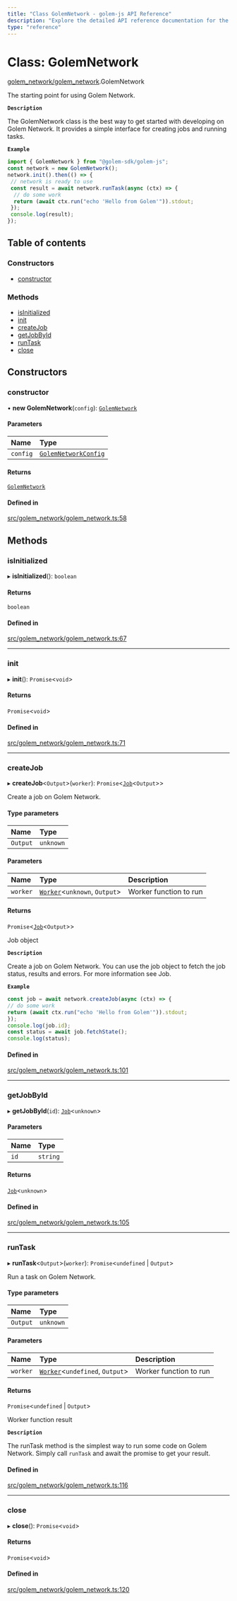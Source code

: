 ```yaml
---
title: "Class GolemNetwork - golem-js API Reference"
description: "Explore the detailed API reference documentation for the Class GolemNetwork within the golem-js SDK for the Golem Network."
type: "reference"
---
```

# Class: GolemNetwork

[golem\_network/golem\_network](../modules/golem_network_golem_network).GolemNetwork

The starting point for using Golem Network.

**`Description`**

The GolemNetwork class is the best way to get started with developing on Golem Network. It provides a simple interface for creating jobs and running tasks.

**`Example`**

```typescript
import { GolemNetwork } from "@golem-sdk/golem-js";
const network = new GolemNetwork();
network.init().then(() => {
 // network is ready to use
 const result = await network.runTask(async (ctx) => {
  // do some work
  return (await ctx.run("echo 'Hello from Golem'")).stdout;
 });
 console.log(result);
});
```

## Table of contents

### Constructors

- [constructor](golem_network_golem_network.GolemNetwork#constructor)

### Methods

- [isInitialized](golem_network_golem_network.GolemNetwork#isinitialized)
- [init](golem_network_golem_network.GolemNetwork#init)
- [createJob](golem_network_golem_network.GolemNetwork#createjob)
- [getJobById](golem_network_golem_network.GolemNetwork#getjobbyid)
- [runTask](golem_network_golem_network.GolemNetwork#runtask)
- [close](golem_network_golem_network.GolemNetwork#close)

## Constructors

### constructor

• **new GolemNetwork**(`config`): [`GolemNetwork`](golem_network_golem_network.GolemNetwork)

#### Parameters

| Name | Type |
| :------ | :------ |
| `config` | [`GolemNetworkConfig`](../interfaces/golem_network_golem_network.GolemNetworkConfig) |

#### Returns

[`GolemNetwork`](golem_network_golem_network.GolemNetwork)

#### Defined in

[src/golem_network/golem_network.ts:58](https://github.com/golemfactory/golem-js/blob/a3b94ca/src/golem_network/golem_network.ts#L58)

## Methods

### isInitialized

▸ **isInitialized**(): `boolean`

#### Returns

`boolean`

#### Defined in

[src/golem_network/golem_network.ts:67](https://github.com/golemfactory/golem-js/blob/a3b94ca/src/golem_network/golem_network.ts#L67)

___

### init

▸ **init**(): `Promise`\<`void`\>

#### Returns

`Promise`\<`void`\>

#### Defined in

[src/golem_network/golem_network.ts:71](https://github.com/golemfactory/golem-js/blob/a3b94ca/src/golem_network/golem_network.ts#L71)

___

### createJob

▸ **createJob**\<`Output`\>(`worker`): `Promise`\<[`Job`](job_job.Job)\<`Output`\>\>

Create a job on Golem Network.

#### Type parameters

| Name | Type |
| :------ | :------ |
| `Output` | `unknown` |

#### Parameters

| Name | Type | Description |
| :------ | :------ | :------ |
| `worker` | [`Worker`](../modules/task_work#worker)\<`unknown`, `Output`\> | Worker function to run |

#### Returns

`Promise`\<[`Job`](job_job.Job)\<`Output`\>\>

Job object

**`Description`**

Create a job on Golem Network. You can use the job object to fetch the job status, results and errors. For more information see Job.

**`Example`**

```typescript
const job = await network.createJob(async (ctx) => {
// do some work
return (await ctx.run("echo 'Hello from Golem'")).stdout;
});
console.log(job.id);
const status = await job.fetchState();
console.log(status);
```

#### Defined in

[src/golem_network/golem_network.ts:101](https://github.com/golemfactory/golem-js/blob/a3b94ca/src/golem_network/golem_network.ts#L101)

___

### getJobById

▸ **getJobById**(`id`): [`Job`](job_job.Job)\<`unknown`\>

#### Parameters

| Name | Type |
| :------ | :------ |
| `id` | `string` |

#### Returns

[`Job`](job_job.Job)\<`unknown`\>

#### Defined in

[src/golem_network/golem_network.ts:105](https://github.com/golemfactory/golem-js/blob/a3b94ca/src/golem_network/golem_network.ts#L105)

___

### runTask

▸ **runTask**\<`Output`\>(`worker`): `Promise`\<`undefined` \| `Output`\>

Run a task on Golem Network.

#### Type parameters

| Name | Type |
| :------ | :------ |
| `Output` | `unknown` |

#### Parameters

| Name | Type | Description |
| :------ | :------ | :------ |
| `worker` | [`Worker`](../modules/task_work#worker)\<`undefined`, `Output`\> | Worker function to run |

#### Returns

`Promise`\<`undefined` \| `Output`\>

Worker function result

**`Description`**

The runTask method is the simplest way to run some code on Golem Network. Simply call `runTask` and await the promise to get your result.

#### Defined in

[src/golem_network/golem_network.ts:116](https://github.com/golemfactory/golem-js/blob/a3b94ca/src/golem_network/golem_network.ts#L116)

___

### close

▸ **close**(): `Promise`\<`void`\>

#### Returns

`Promise`\<`void`\>

#### Defined in

[src/golem_network/golem_network.ts:120](https://github.com/golemfactory/golem-js/blob/a3b94ca/src/golem_network/golem_network.ts#L120)
